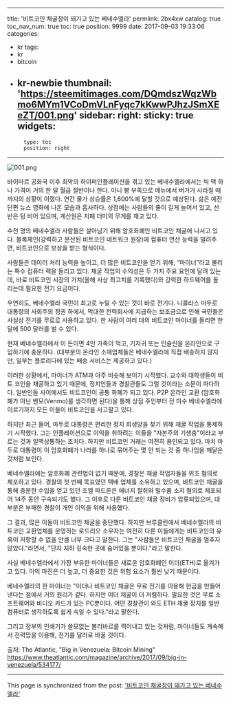 
---
title: '비트코인 채굴장이 돼가고 있는 베네수엘라'
permlink: 2bx4xw
catalog: true
toc_nav_num: true
toc: true
position: 9999
date: 2017-09-03 19:33:06
categories:
- kr
tags:
- kr
- bitcoin
- kr-newbie
thumbnail: 'https://steemitimages.com/DQmdszWqzWbmo6MYm1VCoDmVLnFyqc7kKwwPJhzJSmXEeZT/001.png'
sidebar:
    right:
        sticky: true
widgets:
    -
        type: toc
        position: right
---


![001.png](https://steemitimages.com/DQmdszWqzWbmo6MYm1VCoDmVLnFyqc7kKwwPJhzJSmXEeZT/001.png)


바이마르 공화국 이후 최악의 하이퍼인플레이션을 겪고 있는 베네수엘라에서는 빅 맥 하나 가격이 거의 한 달 월급 절반이나 한다. 아니 빵 부족으로 메뉴에서 버거가 사라질 때까지의 상황이 이랬다.  연간 물가 상승률은 1,600%에 달할 것으로 예상된다. 삶은 예전 단편 뉴스 영화에 나온 모습과 흡사하다. 상점에는 사람들의 줄이 길게 늘어서 있고, 선반은 텅 비어 있으며, 계산원은 지폐 더미의 무게를 재고 있다. 

수천 명의 베네수엘라 사람들은 살아남기 위해 암호화폐인 비트코인 채굴에 나서고 있다.  블록체인(강력하고 분산된 비트코인 네트워크 원장)에 컴퓨터 연산 능력을 빌려주면, 비트코인으로 보상을 받는 형식이다. 

사람들은 데이터 처리 능력을 높이고, 더 많은 비트코인을 얻기 위해, “마이너”라고 불리는 특수 컴퓨터 랙을 돌리고 있다. 채굴 작업의 수익성은 두 가지 주요 요인에 달려 있는데, 바로 비트코인 시장의 가치(올해 사상 최고치를 기록했다)와 강력한 하드웨어를 돌리는데 필요한 전기 요금이다. 

우연히도, 베네수엘라 국민이 최고로 누릴 수 있는 것이 바로 전기다. 니콜라스 마두로  대통령의 사회주의 정권 하에서, 막대한 전력회사에 지급하는 보조금으로 인해 국민들은 사실상 전기를 무료로 사용하고 있다. 한 사람이 여러 대의 비트코인 마이너를 돌리면 한 달에 500 달러를 벌 수 있다. 

현재 베네수엘라에서 이 돈이면 4인 가족이 먹고, 기저귀 또는 인슐린을 온라인으로 구입하기에 충분하다. (대부분의 온라인 소매업체들은 베네수엘라에 직접 배송하지 않지만, 일부는 플로리다에 있는 배송 서비스는 제공하고 있다.)

이러한 상황에서, 마이너가 ATM과 아주 비슷해 보이기 시작했다.  교수와 대학생들이 비트 코인을 채굴하고 있기 때문에, 정치인들과 경찰관들도 그럴 것이라는 소문이 파다하다. 일반인들 사이에서도 비트코인이 공통 화폐가 되고 있다. P2P 온라인 교환 (암호화폐가 아닌 벤모(Venmo)를 생각하면 된다)을 통해 상점 주인부터 전 미수 베네수엘라에 이르기까지 모든 이들이 비트코인을 사고팔고 있다. 

하지만 최근 들어,  마두로 대통령은 편리한 정치 희생양을 찾기 위해 채굴 작업을 통제하기 시작했다. 그는 인플레이션으로 이익을 취하려는 이들을 "자본주의 기생충"이라고 부르는 것과 일맥상통하는 조치다.  하지만 비트코인 거래는 여전히 용인되고 있다. 마치 마두로 대통령이 이 암호화폐가 나라를 하나로 묶어주는 몇 안 되는 것 중 하나임을 깨달은 것처럼 보인다.

베네수엘라에는 암호화폐 관련법이 없기 때문에, 경찰은 채굴 작업자들을 위조 혐의로 체포하고 있다.  경찰의 첫 번째 목표였던 택배 업체를 소유하고 있으며, 비트코인 채굴을 통해 충분한 수입을 얻고 있던 조엘 파드론은 에너지 절취와 밀수품 소지 혐의로 체포되어 14주 동안 구속되기도 했다. 그 이후로 다른 비트코인 채굴 장비가 압류되었으며, 대부분은 부패한 경찰이 개인 이익을 위해 사용했다. 

그 결과, 많은 이들이 비트코인 채굴을 중단했다.  하지만 브루클린에서 베네수엘라의 비트코인 교환업체를 운영하는 로드리오 소우자는 여전히 다른 이들에게는 비트코인의 유혹이 ​​저항할 수 없을 만큼 너무 크다고 말한다. 그는 "사람들은 비트코인 채굴을 멈추지 않았다."라면서, "단지 지하 깊숙한 곳에 숨어있을 뿐이다."라고 말한다. 

사실 베네수엘라에서 가장 부유한 마이너들은 새로운 암호화폐인 이더(ETH)로 옮겨가고 있다.  이익 마진은 더 높고, 더 중요한 것은 위험 요소가 훨씬 낮기 때문이다. 

베네수엘라의 한 마이너는 "이더나 비트코인 채굴은 무료 전기를 이용해 현금을 만들어낸다는 점에서 거의 원리가 같다.  하지만 이더 채굴이 더 저렴하다.  필요한 것은 무료 소프트웨어와 비디오 카드가 있는 PC뿐이다. 어떤 경찰관이 와도 ETH 채굴 장치를 일반 컴퓨터로 생각하도록 쉽게 속일 수 있다."라고 말한다.

그리고 정부의 인쇄기가 쓸모없는 볼리바르를 찍어내고 있는 것처럼, 마이너들도 계속해서 전력망을 이용해, 전기를 달러로 바꿀 것이다.

출처: The Atlantic, "Big in Venezuela: Bitcoin Mining"
https://www.theatlantic.com/magazine/archive/2017/09/big-in-venezuela/534177/

- - -

This page is synchronized from the post: ['비트코인 채굴장이 돼가고 있는 베네수엘라'](https://steemit.com/@pius.pius/2bx4xw)
